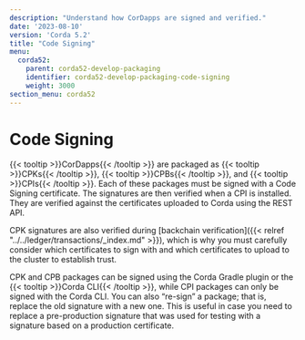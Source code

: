 ```yaml
---
description: "Understand how CorDapps are signed and verified."
date: '2023-08-10'
version: 'Corda 5.2'
title: "Code Signing"
menu:
  corda52:
    parent: corda52-develop-packaging
    identifier: corda52-develop-packaging-code-signing
    weight: 3000
section_menu: corda52
---
```


# Code Signing

{{< tooltip >}}CorDapps{{< /tooltip >}} are packaged as {{< tooltip >}}CPKs{{< /tooltip >}}, {{< tooltip >}}CPBs{{< /tooltip >}}, and {{< tooltip >}}CPIs{{< /tooltip >}}. Each of these packages must be signed with a Code Signing certificate.
The signatures are then verified when a CPI is installed. They are verified against the certificates uploaded to Corda using the REST API.

CPK signatures are also verified during [backchain verification]({{< relref "../../ledger/transactions/_index.md" >}}), which is why you must carefully consider which certificates to sign with and which certificates to upload to the cluster to establish trust.

CPK and CPB packages can be signed using the Corda Gradle plugin or the {{< tooltip >}}Corda CLI{{< /tooltip >}}, while CPI packages can only be signed with the Corda CLI.
You can also “re-sign” a package; that is, replace the old signature with a new one.
This is useful in case you need to replace a pre-production signature that was used for testing
with a signature based on a production certificate.
